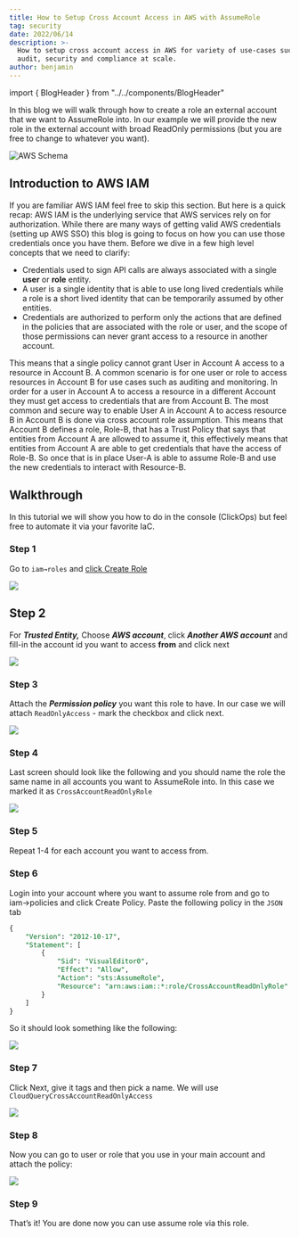 ```yaml
---
title: How to Setup Cross Account Access in AWS with AssumeRole
tag: security
date: 2022/06/14
description: >-
  How to setup cross account access in AWS for variety of use-cases such as
  audit, security and compliance at scale.
author: benjamin
---
```


import { BlogHeader } from "../../components/BlogHeader"

<BlogHeader/>


In this blog we will walk through how to create a role an external account that we want to AssumeRole into. In our example we will provide the new role in the external account with broad ReadOnly permissions (but you are free to change to whatever you want).

![AWS Schema](/images/blog/cross-account-access-aws-assumerole/scheme.png)


## Introduction to AWS IAM

If you are familiar AWS IAM feel free to skip this section. But here is a quick recap: AWS IAM is the underlying service that AWS services rely on for authorization. While there are many ways of getting valid AWS credentials (setting up AWS SSO) this blog is going to focus on how you can use those credentials once you have them. Before we dive in a few high level concepts that we need to clarify:

- Credentials used to sign API calls are always associated with a single **user** or **role** entity.
- A user is a single identity that is able to use long lived credentials while a role is a short lived identity that can be temporarily assumed by other entities.
- Credentials are authorized to perform only the actions that are defined in the policies that are associated with the role or user, and the scope of those permissions can never grant access to a resource in another account.

This means that a single policy cannot grant User in Account A access to a resource in Account B. A common scenario is for one user or role to access resources in Account B for use cases such as auditing and monitoring. In order for a user in Account A to access a resource in a different Account they must get access to credentials that are from Account B. The most common and secure way to enable User A in Account A to access resource B in Account B is done via cross account role assumption. This means that Account B defines a role, Role-B, that has a Trust Policy that says that entities from Account A are allowed to assume it, this effectively means that entities from Account A are able to get credentials that have the access of Role-B. So once that is in place User-A is able to assume Role-B and use the new credentials to interact with Resource-B.

## Walkthrough

In this tutorial we will show you how to do in the console (ClickOps) but feel free to automate it via your favorite IaC.

### Step 1

Go to `iam→roles` and [click Create Role](https://us-east-1.console.aws.amazon.com/iamv2/home?region=us-east-1#/roles/create?step=selectEntities)

![](/images/blog/cross-account-access-aws-assumerole/step1.png)

## Step 2

For **_Trusted Entity,_** Choose **_AWS account_**, click **_Another AWS account_** and fill-in the account id you want to access **from** and click next

![](/images/blog/cross-account-access-aws-assumerole/step2.png)

### Step 3

Attach the **_Permission policy_** you want this role to have. In our case we will attach `ReadOnlyAccess` - mark the checkbox and click next.

![](/images/blog/cross-account-access-aws-assumerole/step3.png)

### Step 4

Last screen should look like the following and you should name the role the same name in all accounts you want to AssumeRole into. In this case we marked it as `CrossAccountReadOnlyRole`

![](/images/blog/cross-account-access-aws-assumerole/step4.png)

### Step 5

Repeat 1-4 for each account you want to access from.

### Step 6

Login into your account where you want to assume role from and go to iam→policies and click Create Policy. Paste the following policy in the `JSON` tab

```sql
{
    "Version": "2012-10-17",
    "Statement": [
        {
            "Sid": "VisualEditor0",
            "Effect": "Allow",
            "Action": "sts:AssumeRole",
            "Resource": "arn:aws:iam::*:role/CrossAccountReadOnlyRole"
        }
    ]
}
```

So it should look something like the following:

![](/images/blog/cross-account-access-aws-assumerole/step6.png)

### Step 7

Click Next, give it tags and then pick a name. We will use `CloudQueryCrossAccountReadOnlyAccess`

![](/images/blog/cross-account-access-aws-assumerole/step7.png)

### Step 8

Now you can go to user or role that you use in your main account and attach the policy:

![](/images/blog/cross-account-access-aws-assumerole/step8.png)

### Step 9

That’s it! You are done now you can use assume role via this role.
